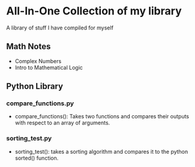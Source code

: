 # All-In-One Collection of my library

A library of stuff I have compiled for myself

## Math Notes

- Complex Numbers
- Intro to Mathematical Logic

## Python Library

### compare_functions.py

- compare_functions(): Takes two functions and compares their outputs with respect to an array of arguments.

### sorting_test.py

- sorting_test(): takes a sorting algorithm and compares it to the python sorted() function.
